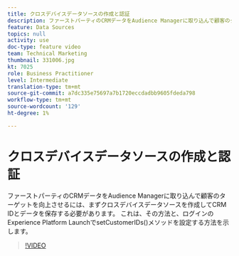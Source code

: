 ```yaml
---
title: クロスデバイスデータソースの作成と認証
description: ファーストパーティのCRMデータをAudience Managerに取り込んで顧客のターゲットを向上させるには、まずクロスデバイスデータソースを作成してCRM IDとデータを保存する必要があります。 これは、その方法、およびログイン用のLaunchでsetCustomerIDs()メソッドを設定する方法を示します。
feature: Data Sources
topics: null
activity: use
doc-type: feature video
team: Technical Marketing
thumbnail: 331006.jpg
kt: 7025
role: Business Practitioner
level: Intermediate
translation-type: tm+mt
source-git-commit: a7dc335e75697a7b1720eccdadbb9605fdeda798
workflow-type: tm+mt
source-wordcount: '129'
ht-degree: 1%

---
```



# クロスデバイスデータソースの作成と認証

ファーストパーティのCRMデータをAudience Managerに取り込んで顧客のターゲットを向上させるには、まずクロスデバイスデータソースを作成してCRM IDとデータを保存する必要があります。 これは、その方法と、ログインのExperience Platform LaunchでsetCustomerIDs()メソッドを設定する方法を示します。

>[!VIDEO](https://video.tv.adobe.com/v/331006/?quality=12&learn=on)

